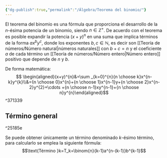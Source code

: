 ```yaml
---
{"dg-publish":true,"permalink":"/Álgebra/Teorema del binomio/"}
---
```


El teorema del binomio es una fórmula que proporciona el desarrollo de la $n$-ésima potencia de un binomio, siendo $n\in \mathbb{Z}^{+}$. De acuerdo con el teorema es posible expandir la potencia $(x+y)^{n}$ en una suma que implica términos de la forma $ax^{b}y^{c}$, donde los exponentes $b,c \in \mathbb{N}$, es decir son [[Teoría de números/Número natural\|números naturales]] con $b+c=n$ y el coeficiente $a$ de cada término un [[Teoría de números/Número entero\|Número entero]] positivo que depende de $n$ y $b$. 

De forma matemática: $$ \begin{aligned}(x+y)^{n}&=\sum _{k=0}^{n}{n \choose k}x^{n-k}y^{k}\\&={n \choose 0}x^{n}+{n \choose 1}x^{n-1}y+{n \choose 2}x^{n-2}y^{2}+\cdots +{n \choose n-1}xy^{n-1}+{n \choose n}y^{n}\end{aligned}$$ ^371339
## Término general

^25185e

Se puede obtener únicamente un término denominado $k$-ésimo término, para calcularlo se emplea la siguiente fórmula: $$\text{Término }k=T_k=\binom{n}{k-1}a^{n-(k-1)}b^{k-1}$$